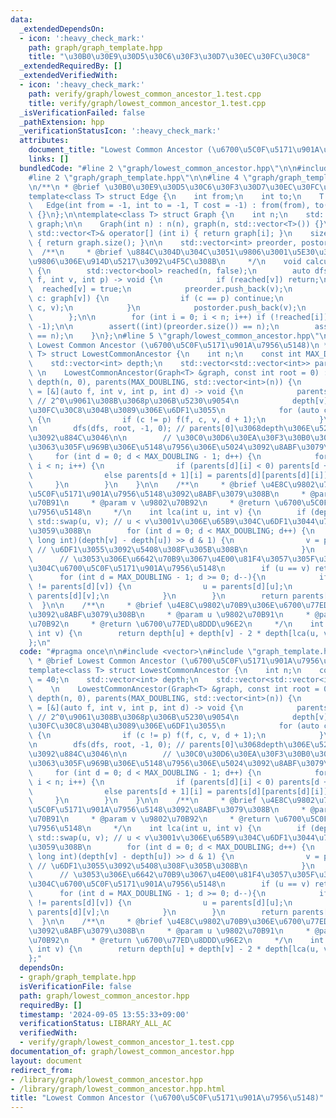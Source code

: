 ```yaml
---
data:
  _extendedDependsOn:
  - icon: ':heavy_check_mark:'
    path: graph/graph_template.hpp
    title: "\u30B0\u30E9\u30D5\u30C6\u30F3\u30D7\u30EC\u30FC\u30C8"
  _extendedRequiredBy: []
  _extendedVerifiedWith:
  - icon: ':heavy_check_mark:'
    path: verify/graph/lowest_common_ancestor_1.test.cpp
    title: verify/graph/lowest_common_ancestor_1.test.cpp
  _isVerificationFailed: false
  _pathExtension: hpp
  _verificationStatusIcon: ':heavy_check_mark:'
  attributes:
    document_title: "Lowest Common Ancestor (\u6700\u5C0F\u5171\u901A\u7956\u5148)"
    links: []
  bundledCode: "#line 2 \"graph/lowest_common_ancestor.hpp\"\n\n#include <vector>\n\
    #line 2 \"graph/graph_template.hpp\"\n\n#line 4 \"graph/graph_template.hpp\"\n\
    \n/**\n * @brief \u30B0\u30E9\u30D5\u30C6\u30F3\u30D7\u30EC\u30FC\u30C8\n */\n\
    template<class T> struct Edge {\n    int from;\n    int to;\n    T cost;\n\n \
    \   Edge(int from = -1, int to = -1, T cost = -1) : from(from), to(to), cost(cost)\
    \ {}\n};\n\ntemplate<class T> struct Graph {\n    int n;\n    std::vector<std::vector<T>>\
    \ graph;\n\n    Graph(int n) : n(n), graph(n, std::vector<T>()) {}\n    inline\
    \ std::vector<T>& operator[] (int i) { return graph[i]; }\n    size_t size() const\
    \ { return graph.size(); }\n\n    std::vector<int> preorder, postorder;\n\n  \
    \  /**\n     * @brief \u884C\u304D\u304C\u3051\u9806\u3001\u5E30\u308A\u304C\u3051\
    \u9806\u306E\u914D\u5217\u3092\u4F5C\u308B\n     */\n    void calculateOrder()\
    \ {\n        std::vector<bool> reached(n, false);\n        auto dfs = [&](auto\
    \ f, int v, int p) -> void {\n            if (reached[v]) return;\n          \
    \  reached[v] = true;\n            preorder.push_back(v);\n            for (auto\
    \ c: graph[v]) {\n                if (c == p) continue;\n                f(f,\
    \ c, v);\n            }\n            postorder.push_back(v);\n            return;\n\
    \        };\n\n        for (int i = 0; i < n; i++) if (!reached[i]) dfs(dfs, i,\
    \ -1);\n\n        assert((int)(preorder.size()) == n);\n        assert((int)(postorder.size())\
    \ == n);\n    }\n};\n#line 5 \"graph/lowest_common_ancestor.hpp\"\n\n/**\n * @brief\
    \ Lowest Common Ancestor (\u6700\u5C0F\u5171\u901A\u7956\u5148)\n */\ntemplate<class\
    \ T> struct LowestCommonAncestor {\n    int n;\n    const int MAX_DOUBLING = 40;\n\
    \    std::vector<int> depth;\n    std::vector<std::vector<int>> parents;\n   \
    \ \n    LowestCommonAncestor(Graph<T> &graph, const int root = 0) : n((int)(graph.size())),\
    \ depth(n, 0), parents(MAX_DOUBLING, std::vector<int>(n)) {\n        auto dfs\
    \ = [&](auto f, int v, int p, int d) -> void {\n            parents[0][v] = p;\
    \ // 2^0\u9061\u308B\u3068p\u306B\u5230\u9054\n            depth[v] = d; // \u30EB\
    \u30FC\u30C8\u304B\u3089\u306E\u6DF1\u3055\n            for (auto c: graph[v])\
    \ {\n                if (c != p) f(f, c, v, d + 1);\n            }\n        };\n\
    \n        dfs(dfs, root, -1, 0); // parents[0]\u3068depth\u306E\u521D\u671F\u5316\
    \u3092\u884C\u3046\n\n        // \u30C0\u30D6\u30EA\u30F3\u30B0\u30672^i\u9061\
    \u3063\u305F\u969B\u306E\u5148\u7956\u306E\u5024\u3092\u8ABF\u3079\u308B\n   \
    \     for (int d = 0; d < MAX_DOUBLING - 1; d++) {\n            for (int i = 0;\
    \ i < n; i++) {\n                if (parents[d][i] < 0) parents[d + 1][i] = -1;\n\
    \                else parents[d + 1][i] = parents[d][parents[d][i]];\n       \
    \     }\n        }\n    }\n\n    /**\n     * @brief \u4E8C\u9802\u70B9\u306E\u6700\
    \u5C0F\u5171\u901A\u7956\u5148\u3092\u8ABF\u3079\u308B\n     * @param u \u9802\
    \u70B91\n     * @param v \u9802\u70B92\n     * @return \u6700\u5C0F\u5171\u901A\
    \u7956\u5148\n     */\n    int lca(int u, int v) {\n        if (depth[u] > depth[v])\
    \ std::swap(u, v); // u < v\u3001v\u306E\u65B9\u304C\u6DF1\u3044\u72B6\u614B\u306B\
    \u3059\u308B\n        for (int d = 0; d < MAX_DOUBLING; d++) {\n            if((long\
    \ long int)(depth[v] - depth[u]) >> d & 1) {\n                v = parents[d][v];\
    \ // \u6DF1\u3055\u3092\u5408\u308F\u305B\u308B\n            }\n        }\n  \
    \      // \u3053\u306E\u6642\u70B9\u3067\u4E00\u81F4\u3057\u305F\u3089\u305D\u308C\
    \u304C\u6700\u5C0F\u5171\u901A\u7956\u5148\n        if (u == v) return u;\n  \
    \      for (int d = MAX_DOUBLING - 1; d >= 0; d--){\n            if (parents[d][u]\
    \ != parents[d][v]) {\n                u = parents[d][u];\n                v =\
    \ parents[d][v];\n            }\n        }\n        return parents[0][u];\n  \
    \  }\n\n    /**\n     * @brief \u4E8C\u9802\u70B9\u306E\u6700\u77ED\u8DDD\u96E2\
    \u3092\u8ABF\u3079\u308B\n     * @param u \u9802\u70B91\n     * @param v \u9802\
    \u70B92\n     * @return \u6700\u77ED\u8DDD\u96E2\n     */\n    int dist(int u,\
    \ int v) {\n        return depth[u] + depth[v] - 2 * depth[lca(u, v)];\n    }\n\
    };\n"
  code: "#pragma once\n\n#include <vector>\n#include \"graph_template.hpp\"\n\n/**\n\
    \ * @brief Lowest Common Ancestor (\u6700\u5C0F\u5171\u901A\u7956\u5148)\n */\n\
    template<class T> struct LowestCommonAncestor {\n    int n;\n    const int MAX_DOUBLING\
    \ = 40;\n    std::vector<int> depth;\n    std::vector<std::vector<int>> parents;\n\
    \    \n    LowestCommonAncestor(Graph<T> &graph, const int root = 0) : n((int)(graph.size())),\
    \ depth(n, 0), parents(MAX_DOUBLING, std::vector<int>(n)) {\n        auto dfs\
    \ = [&](auto f, int v, int p, int d) -> void {\n            parents[0][v] = p;\
    \ // 2^0\u9061\u308B\u3068p\u306B\u5230\u9054\n            depth[v] = d; // \u30EB\
    \u30FC\u30C8\u304B\u3089\u306E\u6DF1\u3055\n            for (auto c: graph[v])\
    \ {\n                if (c != p) f(f, c, v, d + 1);\n            }\n        };\n\
    \n        dfs(dfs, root, -1, 0); // parents[0]\u3068depth\u306E\u521D\u671F\u5316\
    \u3092\u884C\u3046\n\n        // \u30C0\u30D6\u30EA\u30F3\u30B0\u30672^i\u9061\
    \u3063\u305F\u969B\u306E\u5148\u7956\u306E\u5024\u3092\u8ABF\u3079\u308B\n   \
    \     for (int d = 0; d < MAX_DOUBLING - 1; d++) {\n            for (int i = 0;\
    \ i < n; i++) {\n                if (parents[d][i] < 0) parents[d + 1][i] = -1;\n\
    \                else parents[d + 1][i] = parents[d][parents[d][i]];\n       \
    \     }\n        }\n    }\n\n    /**\n     * @brief \u4E8C\u9802\u70B9\u306E\u6700\
    \u5C0F\u5171\u901A\u7956\u5148\u3092\u8ABF\u3079\u308B\n     * @param u \u9802\
    \u70B91\n     * @param v \u9802\u70B92\n     * @return \u6700\u5C0F\u5171\u901A\
    \u7956\u5148\n     */\n    int lca(int u, int v) {\n        if (depth[u] > depth[v])\
    \ std::swap(u, v); // u < v\u3001v\u306E\u65B9\u304C\u6DF1\u3044\u72B6\u614B\u306B\
    \u3059\u308B\n        for (int d = 0; d < MAX_DOUBLING; d++) {\n            if((long\
    \ long int)(depth[v] - depth[u]) >> d & 1) {\n                v = parents[d][v];\
    \ // \u6DF1\u3055\u3092\u5408\u308F\u305B\u308B\n            }\n        }\n  \
    \      // \u3053\u306E\u6642\u70B9\u3067\u4E00\u81F4\u3057\u305F\u3089\u305D\u308C\
    \u304C\u6700\u5C0F\u5171\u901A\u7956\u5148\n        if (u == v) return u;\n  \
    \      for (int d = MAX_DOUBLING - 1; d >= 0; d--){\n            if (parents[d][u]\
    \ != parents[d][v]) {\n                u = parents[d][u];\n                v =\
    \ parents[d][v];\n            }\n        }\n        return parents[0][u];\n  \
    \  }\n\n    /**\n     * @brief \u4E8C\u9802\u70B9\u306E\u6700\u77ED\u8DDD\u96E2\
    \u3092\u8ABF\u3079\u308B\n     * @param u \u9802\u70B91\n     * @param v \u9802\
    \u70B92\n     * @return \u6700\u77ED\u8DDD\u96E2\n     */\n    int dist(int u,\
    \ int v) {\n        return depth[u] + depth[v] - 2 * depth[lca(u, v)];\n    }\n\
    };"
  dependsOn:
  - graph/graph_template.hpp
  isVerificationFile: false
  path: graph/lowest_common_ancestor.hpp
  requiredBy: []
  timestamp: '2024-09-05 13:55:33+09:00'
  verificationStatus: LIBRARY_ALL_AC
  verifiedWith:
  - verify/graph/lowest_common_ancestor_1.test.cpp
documentation_of: graph/lowest_common_ancestor.hpp
layout: document
redirect_from:
- /library/graph/lowest_common_ancestor.hpp
- /library/graph/lowest_common_ancestor.hpp.html
title: "Lowest Common Ancestor (\u6700\u5C0F\u5171\u901A\u7956\u5148)"
---
```

